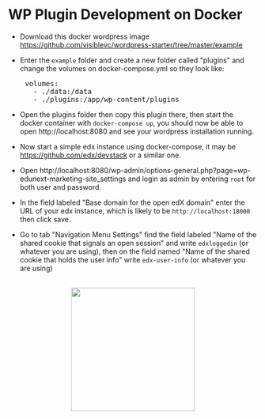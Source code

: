 
WP Plugin Development on Docker
==============================

- Download this docker wordpress image https://github.com/visiblevc/wordpress-starter/tree/master/example

- Enter the `example` folder and create a new folder called "plugins" and change the volumes on docker-compose.yml so they look like:
<pre>
    volumes:
      - ./data:/data
      - ./plugins:/app/wp-content/plugins
</pre>
- Open the plugins folder then copy this plugin there, then start the docker container with `docker-compose up`, you should now be able to open http://localhost:8080 and see your wordpress installation running.

- Now start a simple edx instance using docker-compose, it may be https://github.com/edx/devstack or a similar one.

- Open http://localhost:8080/wp-admin/options-general.php?page=wp-edunext-marketing-site_settings and login as admin by entering `root` for both user and password.

- In the field labeled "Base domain for the open edX domain" enter the URL of your edx instance, which is likely to be `http://localhost:18000` then click save.

- Go to tab "Navigation Menu Settings" find the field labeled "Name of the shared cookie that signals an open session" and write `edxloggedin` (or whatever you are using), then on the field named "Name of the shared cookie that holds the user info" write `edx-user-info` (or whatever you are using)
<br>
<div align="center"><img src="https://img.devrant.com/devrant/rant/r_1201075_tRjTM.jpg" width="250" /></div>